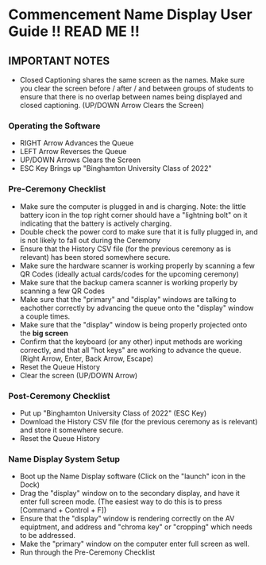 # Commencement Name Display User Guide !! READ ME !!

## IMPORTANT NOTES
 - Closed Captioning shares the same screen as the names.  Make sure you clear the screen before / after / and between groups of students to ensure that there is no overlap between names being displayed and closed captioning. (UP/DOWN Arrow Clears the Screen)

### Operating the Software
 - RIGHT Arrow Advances the Queue
 - LEFT Arrow Reverses the Queue
 - UP/DOWN Arrows Clears the Screen
 - ESC Key Brings up "Binghamton University Class of 2022"

### Pre-Ceremony Checklist
 - Make sure the computer is plugged in and is charging.  Note: the little battery icon in the top right corner should have a "lightning bolt" on it indicating that the battery is actively charging.  
 - Double check the power cord to make sure that it is fully plugged in, and is not likely to fall out during the Ceremony
 - Ensure that the History CSV file (for the previous ceremony as is relevant) has been stored somewhere secure.
 - Make sure the hardware scanner is working properly by scanning a few QR Codes (ideally actual cards/codes for the upcoming ceremony)
 - Make sure that the backup camera scanner is working properly by scanning a few QR Codes
 - Make sure that the "primary" and "display" windows are talking to eachother correctly by advancing the queue onto the "display" window a couple times.
 - Make sure that the "display" window is being properly projected onto the **big screen**
 - Confirm that the keyboard (or any other) input methods are working correctly, and that all "hot keys" are working to advance the queue.  (Right Arrow, Enter, Back Arrow, Escape)
 - Reset the Queue History
 - Clear the screen (UP/DOWN Arrow)

### Post-Ceremony Checklist
 - Put up "Binghamton University Class of 2022" (ESC Key)
 - Download the History CSV file (for the previous ceremony as is relevant) and store it somewhere secure.
 - Reset the Queue History

### Name Display System Setup
 - Boot up the Name Display software (Click on the "launch" icon in the Dock)
 - Drag the "display" window on to the secondary display, and have it enter full screen mode.  (The easiest way to do this is to press [Command + Control + F])
 - Ensure that the "display" window is rendering correctly on the AV equiptment, and address and "chroma key" or "cropping" which needs to be addressed.
 - Make the "primary" window on the computer enter full screen as well.  
 - Run through the Pre-Ceremony Checklist
